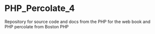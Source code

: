 PHP_Percolate_4
===============

Repository for source code and docs from the PHP for the web book and PHP percolate from Boston PHP


